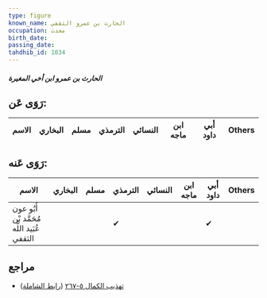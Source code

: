 ```yaml
---
type: figure
known_name: الحارث بن عمرو الثقفي
occupation: محدث
birth_date:
passing_date:
tahdhib_id: 1034
---
```

##### الحارث بن عمرو ابن أخي المغيرة

## رَوَى عَن:
| الاسم | البخاري | مسلم | الترمذي | النسائي | ابن ماجه | أبي داود | Others |
| ----- | ------- | ---- | ------- | ------- | -------- | -------- | ------ |
## رَوَى عَنه:
| الاسم                                       | البخاري | مسلم | الترمذي | النسائي | ابن ماجه | أبي داود | Others |
| ------------------------------------------- | ------- | ---- | ------- | ------- | -------- | -------- | ------ |
| أَبُو عون مُحَمَّد بْن عُبَيد اللَّه الثقفي |         |      | ✔       |         |          | ✔        |        |
## مراجع
- [تهذيب الكمال ٥-٢٦٧](obsidian://open?vault=Tahdhib-al-Kamal&file=Figures/١٠٣٤-الحارث%20بن%20عمرو%20ابن%20أخي%20المغيرة) ([رابط الشاملة](https://shamela.ws/book/3722/2345))